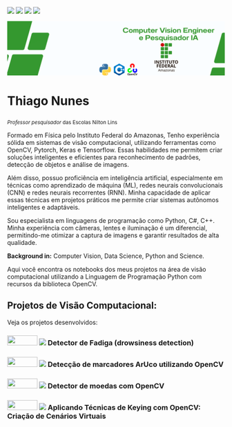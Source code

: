 <a href='https://www.linkedin.com/in/prof-thiago-nunes'><img src="https://img.shields.io/badge/LinkedIn-0077B5?style=for-the-badge&logo=linkedin&logoColor=white"></a>
<a href='https://www.instagram.com/thiago_nunes.py/'><img src="https://img.shields.io/badge/Instagram-E4405F?style=for-the-badge&logo=instagram&logoColor=white"></a>
<a href="https://medium.com/@thiagonunestm3"><img src="https://img.shields.io/badge/Medium-12100E?style=for-the-badge&logo=medium&logoColor=white"></a>
<a href='https://github.com/prof-Thiago-Nunes'><img src="https://img.shields.io/badge/GitHub-100000?style=for-the-badge&logo=github&logoColor=white"></a>


<p align="center">
  <img src="Data Scientist.png" >
</p>

# Thiago Nunes
<sub>*Professor pesquisador* das Escolas Nilton Lins 

Formado em Física pelo Instituto Federal do Amazonas, Tenho experiência sólida em sistemas de visão computacional, utilizando ferramentas como OpenCV, Pytorch, Keras e Tensorflow. Essas habilidades me permitem criar soluções inteligentes e eficientes para reconhecimento de padrões, detecção de objetos e análise de imagens.

Além disso, possuo proficiência em inteligência artificial, especialmente em técnicas como aprendizado de máquina (ML), redes neurais convolucionais (CNN) e redes neurais recorrentes (RNN). Minha capacidade de aplicar essas técnicas em projetos práticos me permite criar sistemas autônomos inteligentes e adaptáveis.

Sou especialista em linguagens de programação como Python, C#, C++. Minha experiência com câmeras, lentes e iluminação é um diferencial, permitindo-me otimizar a captura de imagens e garantir resultados de alta qualidade.

**Background in:** Computer Vision, Data Science, Python and Science.
  
Aqui você encontra os notebooks dos meus projetos na área de visão computacional utilizando a Linguagem de Programação Python com
recursos da biblioteca OpenCV.

## Projetos de Visão Computacional:
Veja os projetos desenvolvidos:
  
<h3><a href='https://github.com/prof-Thiago-Nunes/Computer_vision/blob/main/detec%C3%A7%C3%A3o_fadiga.py'><img height= "23px" width="70px"src="https://img.shields.io/badge/Python-F37626.svg?&amp;style=for-the-badge&amp;logo=Python&amp;logoColor=white"></a> <a href="https://medium.com/@thiagonunestm3/detec%C3%A7%C3%A3o-de-fadiga-ao-volante-utilizando-python-e-opencv-effc8cf8a45e"><img src="https://img.shields.io/badge/Medium-12100E?style=for-the-badge&logo=medium&logoColor=white" width="70px"></a> Detector de Fadiga (drowsiness detection) <h3>

<h3><a href='https://github.com/prof-Thiago-Nunes/Computer_vision/blob/main/detec%C3%A7%C3%A3o_plano.py'><img height= "23px" width="70px"src="https://img.shields.io/badge/Python-F37626.svg?&amp;style=for-the-badge&amp;logo=Python&amp;logoColor=white"></a> <a href="https://medium.com/@thiagonunestm3/detec%C3%A7%C3%A3o-de-marcadores-aruco-utilizando-opencv-7638192c7974"><img src="https://img.shields.io/badge/Medium-12100E?style=for-the-badge&logo=medium&logoColor=white" width="70px"></a> Detecção de marcadores ArUco utilizando OpenCV <h3>
  
 <h3><a href='https://github.com/prof-Thiago-Nunes/Computer_vision/blob/main/detec%C3%A7%C3%A3o_moedas.py'><img height= "23px" width="70px"src="https://img.shields.io/badge/Python-F37626.svg?&amp;style=for-the-badge&amp;logo=Python&amp;logoColor=white"></a> <a href="https://medium.com/@thiagonunestm3/detec%C3%A7%C3%A3o-de-moeda-com-thresholding-4bab96a39a42"><img src="https://img.shields.io/badge/Medium-12100E?style=for-the-badge&logo=medium&logoColor=white" width="70px"></a> Detector de moedas com OpenCV <h3>

<h3><a href='https://github.com/prof-Thiago-Nunes/Computer_vision/blob/main/teste.py'><img height= "23px" width="70px"src="https://img.shields.io/badge/Python-F37626.svg?&amp;style=for-the-badge&amp;logo=Python&amp;logoColor=white"></a> <a href="https://www.linkedin.com/pulse/aplicando-t%C3%A9cnicas-de-keying-com-opencv-cria%C3%A7%C3%A3o-cen%C3%A1rios-thiago-nunes/"><img src="https://img.shields.io/badge/Medium-12100E?style=for-the-badge&logo=medium&logoColor=white" width="70px"></a> Aplicando Técnicas de Keying com OpenCV: Criação de Cenários Virtuais <h3>
